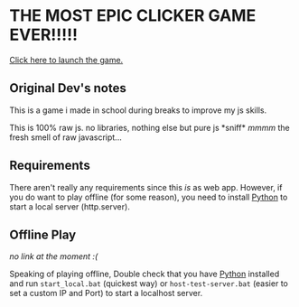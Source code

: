 # THE MOST EPIC CLICKER GAME EVER!!!!!

[Click here to launch the game.](https://setapdede.github.io/the-most-epic-clicker-game-ever/)

## Original Dev's notes

This is a game i made in school during breaks to improve my js skills.

This is 100% raw js. no libraries, nothing else but pure js 
\*sniff* *mmmm* the fresh smell of raw javascript...

## Requirements

There aren't really any requirements since this *is* as web app. However, if you do want to play offline (for some reason), you need to install [Python](https://www.python.org/downloads/) to start a local server (http.server).

## Offline Play

*no link at the moment :(*

Speaking of playing offline, Double check that you have [Python](https://www.python.org/downloads/) installed and run `start_local.bat` (quickest way) or `host-test-server.bat` (easier to set a custom IP and Port) to start a localhost server.

